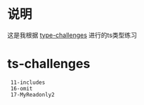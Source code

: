 # 说明
这是我根据 [type-challenges](https://github.com/type-challenges/type-challenges) 进行的ts类型练习

# ts-challenges
```
 11-includes
 16-omit
 17-MyReadonly2
```
